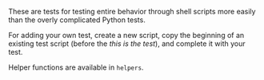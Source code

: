 These are tests for testing entire behavior through shell scripts more easily than
the overly complicated Python tests.

For adding your own test, create a new script, copy the beginning of an
existing test script (before the *this is the test*), and complete it
with your test.

Helper functions are available in `helpers`.
